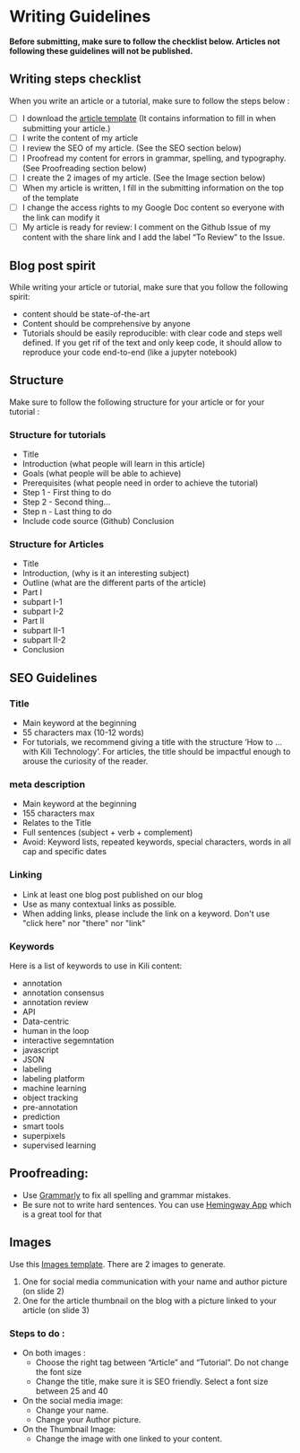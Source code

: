 # Writing Guidelines

**Before submitting, make sure to follow the checklist below. Articles not following these guidelines will not be published.**

## Writing steps checklist

When you write an article or a tutorial, make sure to follow the steps below :

- [ ] I download the [article template](https://docs.google.com/document/d/1fbD3m1kF74Bq4YK7hrlVKcSB_Wmll4eqcPqEsO3t6vc/edit#heading=h.28asgmypcla6) (It contains information to fill in when submitting your article.)
- [ ] I write the content of my article
- [ ] I review the SEO of my article. (See the SEO section below)
- [ ] I Proofread my content for errors in grammar, spelling, and typography. (See Proofreading section below)
- [ ] I create the 2 images of my article. (See the Image section below)
- [ ] When my article is written, I fill in the submitting information on the top of the template
- [ ] I change the access rights to my Google Doc content so everyone with the link can modify it
- [ ] My article is ready for review: I comment on the Github Issue of my content with the share link and I add the label “To Review” to the Issue.

## Blog post spirit

While writing your article or tutorial, make sure that you follow the following spirit:

- content should be state-of-the-art
- Content should be comprehensive by anyone
- Tutorials should be easily reproducible: with clear code and steps well defined. If you get rif of the text and only keep code, it should allow to reproduce your code end-to-end (like a jupyter notebook)

## Structure

Make sure to follow the following structure for your article or for your tutorial :

### Structure for tutorials

- Title
- Introduction (what people will learn in this article)
- Goals (what people will be able to achieve)
- Prerequisites (what people need in order to achieve the tutorial)
- Step 1 - First thing to do
- Step 2 - Second thing...
- Step n - Last thing to do
- Include code source (Github)
  Conclusion

### Structure for Articles

- Title
- Introduction, (why is it an interesting subject)
- Outline (what are the different parts of the article)
- Part I
- subpart I-1
- subpart I-2
- Part II
- subpart II-1
- subpart II-2
- Conclusion

## SEO Guidelines

### Title

- Main keyword at the beginning
- 55 characters max (10-12 words)
- For tutorials, we recommend giving a title with the structure ‘How to … with Kili Technology’. For articles, the title should be impactful enough to arouse the curiosity of the reader.

### meta description

- Main keyword at the beginning
- 155 characters max
- Relates to the Title
- Full sentences (subject + verb + complement)
- Avoid: Keyword lists, repeated keywords, special characters, words in all cap and specific dates

### Linking

- Link at least one blog post published on our blog
- Use as many contextual links as possible.
- When adding links, please include the link on a keyword. Don't use "click here" nor "there" nor "link"

### Keywords

Here is a list of keywords to use in Kili content:

- annotation
- annotation consensus
- annotation review
- API
- Data-centric
- human in the loop
- interactive segemntation
- javascript
- JSON
- labeling
- labeling platform
- machine learning
- object tracking
- pre-annotation
- prediction
- smart tools
- superpixels
- supervised learning

## Proofreading:

- Use [Grammarly](https://app.grammarly.com/) to fix all spelling and grammar mistakes.
- Be sure not to write hard sentences. You can use [Hemingway App](https://hemingwayapp.com) which is a great tool for that

## Images

Use this [Images template](https://docs.google.com/presentation/d/1mahVWFp2weMSgtxS-qqKsOG7VKVSJXiqdImHGxKc__g/edit#slide=id.g103b3183b6a_0_14). There are 2 images to generate.

1. One for social media communication with your name and author picture (on slide 2)
2. One for the article thumbnail on the blog with a picture linked to your article (on slide 3)

### Steps to do :

- On both images :
  - Choose the right tag between “Article” and “Tutorial”. Do not change the font size
  - Change the title, make sure it is SEO friendly. Select a font size between 25 and 40
- On the social media image:
  - Change your name.
  - Change your Author picture.
- On the Thumbnail Image:
  - Change the image with one linked to your content.
